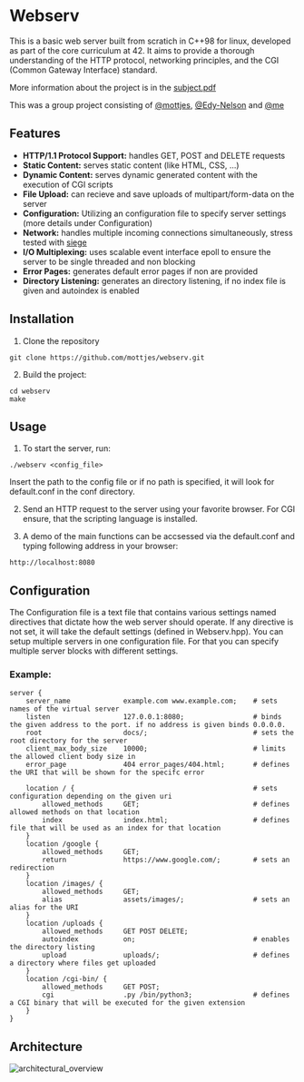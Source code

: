 # Webserv

This is a basic web server built from scratich in C++98 for linux, developed as part of the core curriculum at 42.
It aims to provide a thorough understanding of the HTTP protocol, networking principles, and the CGI (Common Gateway Interface) standard.

More information about the project is in the [subject.pdf](https://github.com/mottjes/webserv/blob/main/subject.pdf)

This was a group project consisting of [@mottjes](https://github.com/mottjes), [@Edy-Nelson](https://github.com/Edy-Nelson) and [@me](https://github.com/frbeyer1)

## Features

- **HTTP/1.1 Protocol Support:** handles GET, POST and DELETE requests
- **Static Content:** serves static content (like HTML, CSS, ...)
- **Dynamic Content:** serves dynamic generated content with the execution of CGI scripts
- **File Upload:** can recieve and save uploads of multipart/form-data on the server
- **Configuration:** Utilizing an configuration file to specify server settings (more details under Configuration)
- **Network:** handles multiple incoming connections simultaneously, stress tested with [siege](https://github.com/JoeDog/siege)
- **I/O Multiplexing:** uses scalable event interface epoll to ensure the server to be single threaded and non blocking
- **Error Pages:** generates default error pages if non are provided
- **Directory Listening:**  generates an directory listening, if no index file is given and autoindex is enabled

## Installation

1. Clone the repository
```
git clone https://github.com/mottjes/webserv.git
```
2. Build the project:
```
cd webserv
make
```

## Usage

1. To start the server, run:
```
./webserv <config_file>
```
Insert the path to the config file or if no path is specified, it will look for default.conf in the conf directory.

2. Send an HTTP request to the server using your favorite browser. For CGI ensure, that the scripting language is installed.

3. A demo of the main functions can be accsessed via the default.conf and typing following address in your browser:
```
http://localhost:8080
```

## Configuration

The Configuration file is a text file that contains various settings named directives that dictate how the web server should operate. If any directive is not set, it will take the default settings (defined in Webserv.hpp). You can setup multiple servers in one configuration file. For that you can specify multiple server blocks with different settings.

### Example:

```
server {
    server_name             example.com www.example.com;    # sets names of the virtual server
    listen                  127.0.0.1:8080;                 # binds the given address to the port. if no address is given binds 0.0.0.0.
    root                    docs/;                          # sets the root directory for the server
    client_max_body_size    10000;                          # limits the allowed client body size in
    error_page              404 error_pages/404.html;       # defines the URI that will be shown for the specifc error

    location / {                                            # sets configuration depending on the given uri
        allowed_methods     GET;                            # defines allowed methods on that location
        index               index.html;                     # defines file that will be used as an index for that location
    }
    location /google {
        allowed_methods     GET;
        return              https://www.google.com/;        # sets an redirection
    }
    location /images/ {
        allowed_methods     GET;
        alias               assets/images/;                 # sets an alias for the URI
    }
    location /uploads {
        allowed_methods     GET POST DELETE;
        autoindex           on;                             # enables the directory listing
        upload              uploads/;                       # defines a directory where files get uploaded
    }
    location /cgi-bin/ {
        allowed_methods     GET POST;
        cgi                 .py /bin/python3;               # defines a CGI binary that will be executed for the given extension
    }
}
```
## Architecture

![architectural_overview](https://github.com/user-attachments/assets/f408d366-c186-46f1-937c-5016bc5ce855)


